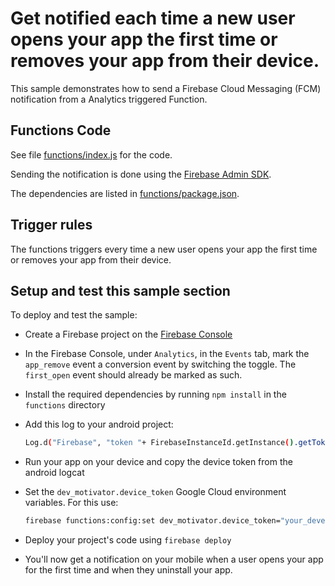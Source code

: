 # Get notified each time a new user opens your app the first time or removes your app from their device.

This sample demonstrates how to send a Firebase Cloud Messaging (FCM) notification from a Analytics triggered Function.


## Functions Code

See file [functions/index.js](functions/index.js) for the code.

Sending the notification is done using the [Firebase Admin SDK](https://www.npmjs.com/package/firebase-admin).

The dependencies are listed in [functions/package.json](functions/package.json).


## Trigger rules

The functions triggers every time a new user opens your app the first time or removes your app from their device.


## Setup and test this sample section

To deploy and test the sample:

 - Create a Firebase project on the [Firebase Console](https://console.firebase.google.com)
 - In the Firebase Console, under `Analytics`, in the `Events` tab, mark the `app_remove` event a conversion event by switching the toggle. The `first_open` event should already be marked as such.
 - Install the required dependencies by running `npm install` in the `functions` directory
 - Add this log to your android project:

    ```bash
    Log.d("Firebase", "token "+ FirebaseInstanceId.getInstance().getToken());
    ```
 - Run your app on your device and copy the device token from the android logcat
 - Set the `dev_motivator.device_token` Google Cloud environment variables. For this use:

    ```bash
    firebase functions:config:set dev_motivator.device_token="your_developer_device_token"
    ```
 - Deploy your project's code using `firebase deploy`
 - You'll now get a notification on your mobile when a user opens your app for the first time and when they uninstall your app.

